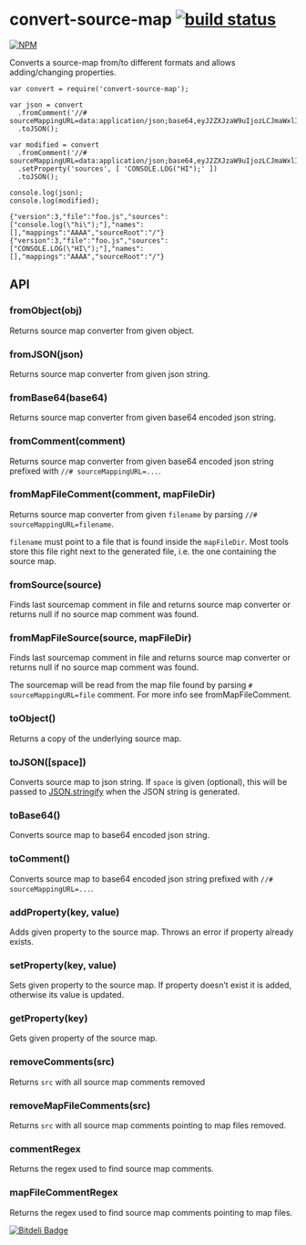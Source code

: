 convert-source-map [![build status](https://secure.travis-ci.org/thlorenz/convert-source-map.png)](http://travis-ci.org/thlorenz/convert-source-map)
====================================================================================================================================================

[![NPM](https://nodei.co/npm/convert-source-map.png?downloads=true&stars=true)](https://nodei.co/npm/convert-source-map/)

Converts a source-map from/to different formats and allows adding/changing properties.

    var convert = require('convert-source-map');

    var json = convert
      .fromComment('//# sourceMappingURL=data:application/json;base64,eyJ2ZXJzaW9uIjozLCJmaWxlIjoiZm9vLmpzIiwic291cmNlcyI6WyJjb25zb2xlLmxvZyhcImhpXCIpOyJdLCJuYW1lcyI6W10sIm1hcHBpbmdzIjoiQUFBQSIsInNvdXJjZVJvb3QiOiIvIn0=')
      .toJSON();

    var modified = convert
      .fromComment('//# sourceMappingURL=data:application/json;base64,eyJ2ZXJzaW9uIjozLCJmaWxlIjoiZm9vLmpzIiwic291cmNlcyI6WyJjb25zb2xlLmxvZyhcImhpXCIpOyJdLCJuYW1lcyI6W10sIm1hcHBpbmdzIjoiQUFBQSIsInNvdXJjZVJvb3QiOiIvIn0=')
      .setProperty('sources', [ 'CONSOLE.LOG("HI");' ])
      .toJSON();

    console.log(json);
    console.log(modified);

    {"version":3,"file":"foo.js","sources":["console.log(\"hi\");"],"names":[],"mappings":"AAAA","sourceRoot":"/"}
    {"version":3,"file":"foo.js","sources":["CONSOLE.LOG(\"HI\");"],"names":[],"mappings":"AAAA","sourceRoot":"/"}

API
---

### fromObject(obj)

Returns source map converter from given object.

### fromJSON(json)

Returns source map converter from given json string.

### fromBase64(base64)

Returns source map converter from given base64 encoded json string.

### fromComment(comment)

Returns source map converter from given base64 encoded json string prefixed with `//# sourceMappingURL=...`.

### fromMapFileComment(comment, mapFileDir)

Returns source map converter from given `filename` by parsing `//# sourceMappingURL=filename`.

`filename` must point to a file that is found inside the `mapFileDir`. Most tools store this file right next to the generated file, i.e. the one containing the source map.

### fromSource(source)

Finds last sourcemap comment in file and returns source map converter or returns null if no source map comment was found.

### fromMapFileSource(source, mapFileDir)

Finds last sourcemap comment in file and returns source map converter or returns null if no source map comment was found.

The sourcemap will be read from the map file found by parsing `# sourceMappingURL=file` comment. For more info see fromMapFileComment.

### toObject()

Returns a copy of the underlying source map.

### toJSON(\[space\])

Converts source map to json string. If `space` is given (optional), this will be passed to [JSON.stringify](https://developer.mozilla.org/en-US/docs/JavaScript/Reference/Global_Objects/JSON/stringify) when the JSON string is generated.

### toBase64()

Converts source map to base64 encoded json string.

### toComment()

Converts source map to base64 encoded json string prefixed with `//# sourceMappingURL=...`.

### addProperty(key, value)

Adds given property to the source map. Throws an error if property already exists.

### setProperty(key, value)

Sets given property to the source map. If property doesn’t exist it is added, otherwise its value is updated.

### getProperty(key)

Gets given property of the source map.

### removeComments(src)

Returns `src` with all source map comments removed

### removeMapFileComments(src)

Returns `src` with all source map comments pointing to map files removed.

### commentRegex

Returns the regex used to find source map comments.

### mapFileCommentRegex

Returns the regex used to find source map comments pointing to map files.

[![Bitdeli Badge](https://d2weczhvl823v0.cloudfront.net/thlorenz/convert-source-map/trend.png)](https://bitdeli.com/free "Bitdeli Badge")
